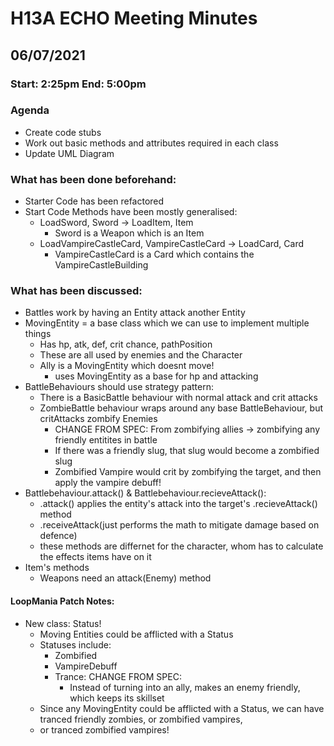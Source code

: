 # H13A ECHO Meeting Minutes
## 06/07/2021
### Start: 2:25pm End: 5:00pm

### Agenda
* Create code stubs
* Work out basic methods and attributes required in each class
* Update UML Diagram

### What has been done beforehand:
* Starter Code has been refactored
* Start Code Methods have been mostly generalised:
  * LoadSword, Sword -> LoadItem, Item
    * Sword is a Weapon which is an Item
  * LoadVampireCastleCard, VampireCastleCard -> LoadCard, Card
    * VampireCastleCard is a Card which contains the VampireCastleBuilding

### What has been discussed:
* Battles work by having an Entity attack another Entity
* MovingEntity = a base class which we can use to implement multiple things
  * Has hp, atk, def, crit chance, pathPosition
  * These are all used by enemies and the Character
  * Ally is a MovingEntity which doesnt move!
    * uses MovingEntity as a base for hp and attacking
* BattleBehaviours should use strategy pattern:
  * There is a BasicBattle behaviour with normal attack and crit attacks
  * ZombieBattle behaviour wraps around any base BattleBehaviour, but critAttacks zombify Enemies
    * CHANGE FROM SPEC: From zombifying allies -> zombifying any friendly entitites in battle
    * If there was a friendly slug, that slug would become a zombified slug
    * Zombified Vampire would crit by zombifying the target, and then apply the vampire debuff!
* Battlebehaviour.attack() & Battlebehaviour.recieveAttack():
  * .attack() applies the entity's attack into the target's .recieveAttack() method
  * .receiveAttack(just performs the math to mitigate damage based on defence)
  * these methods are differnet for the character, whom has to calculate the effects items have on it
* Item's methods
  * Weapons need an attack(Enemy) method

#### LoopMania Patch Notes:

* New class: Status!
  * Moving Entities could be afflicted with a Status
  * Statuses include:
    * Zombified
    * VampireDebuff
    * Trance: CHANGE FROM SPEC:
      * Instead of turning into an ally, makes an enemy friendly, which keeps its skillset
  * Since any MovingEntity could be afflicted with a Status, we can have tranced friendly zombies, or zombified vampires,
  * or tranced zombified vampires!